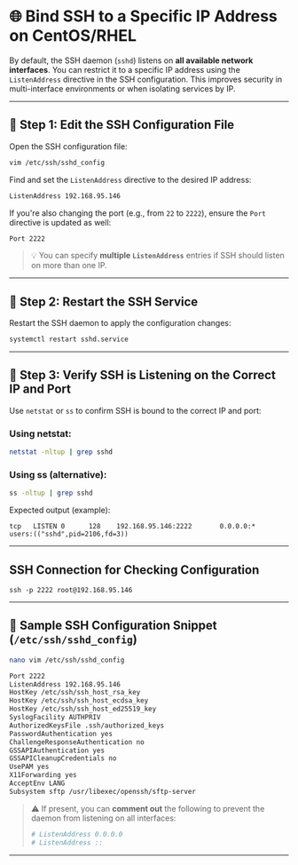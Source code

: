
# 🌐 Bind SSH to a Specific IP Address on CentOS/RHEL

By default, the SSH daemon (`sshd`) listens on **all available network interfaces**. You can restrict it to a specific IP address using the `ListenAddress` directive in the SSH configuration. This improves security in multi-interface environments or when isolating services by IP.

---

## 📝 Step 1: Edit the SSH Configuration File

Open the SSH configuration file:

```bash
vim /etc/ssh/sshd_config
```

Find and set the `ListenAddress` directive to the desired IP address:

```bash
ListenAddress 192.168.95.146
```

If you're also changing the port (e.g., from `22` to `2222`), ensure the `Port` directive is updated as well:

```bash
Port 2222
```

> 💡 You can specify **multiple `ListenAddress`** entries if SSH should listen on more than one IP.

---

## 🔄 Step 2: Restart the SSH Service

Restart the SSH daemon to apply the configuration changes:

```bash
systemctl restart sshd.service
```

---

## 🧪 Step 3: Verify SSH is Listening on the Correct IP and Port

Use `netstat` or `ss` to confirm SSH is bound to the correct IP and port:

### Using netstat:

```bash
netstat -nltup | grep sshd
```

### Using ss (alternative):

```bash
ss -nltup | grep sshd
```

Expected output (example):

```
tcp   LISTEN 0      128    192.168.95.146:2222       0.0.0.0:*    users:(("sshd",pid=2106,fd=3)) 
```

---
## SSH Connection for Checking Configuration 
```
ssh -p 2222 root@192.168.95.146
```


---

## 📁 Sample SSH Configuration Snippet (`/etc/ssh/sshd_config`)

```bash
nano vim /etc/ssh/sshd_config

```

```bash
Port 2222
ListenAddress 192.168.95.146
HostKey /etc/ssh/ssh_host_rsa_key
HostKey /etc/ssh/ssh_host_ecdsa_key
HostKey /etc/ssh/ssh_host_ed25519_key
SyslogFacility AUTHPRIV
AuthorizedKeysFile .ssh/authorized_keys
PasswordAuthentication yes
ChallengeResponseAuthentication no
GSSAPIAuthentication yes
GSSAPICleanupCredentials no
UsePAM yes
X11Forwarding yes
AcceptEnv LANG
Subsystem sftp /usr/libexec/openssh/sftp-server
```

> ⚠️ If present, you can **comment out** the following to prevent the daemon from listening on all interfaces:
>
> ```bash
> # ListenAddress 0.0.0.0
> # ListenAddress ::
> ```

---
